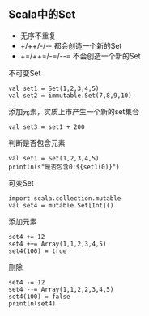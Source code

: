 ## Scala中的Set
* 无序不重复
* +/++/-/-- 都会创造一个新的Set
* +=/++=/-=/--= 不会创造一个新的Set

不可变Set
```
val set1 = Set(1,2,3,4,5)
val set2 = immutable.Set(7,8,9,10)
```

添加元素，实质上市产生一个新的set集合
```
val set3 = set1 + 200
```

判断是否包含元素
```
val set1 = Set(1,2,3,4,5)
println(s"是否包含0:${set1(0)}")
```

可变Set
```
import scala.collection.mutable
val set4 = mutable.Set[Int]()
```

添加元素
```
set4 += 12
set4 ++= Array(1,1,2,3,4,5)
set4(100) = true
```

删除
```
set4 -= 12
set4 --= Array(1,1,2,2,3,4,5)
set4(100) = false
println(set4)
```

